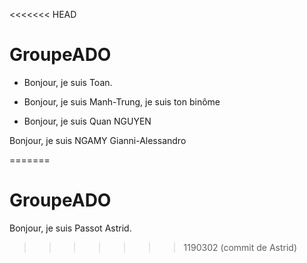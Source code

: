 <<<<<<< HEAD

# GroupeADO

- Bonjour, je suis Toan.

- Bonjour, je suis Manh-Trung, je suis ton binôme

- Bonjour, je suis Quan NGUYEN

Bonjour, je suis NGAMY Gianni-Alessandro

=======
# GroupeADO

Bonjour, je suis Passot Astrid. 
>>>>>>> 1190302 (commit de Astrid)
